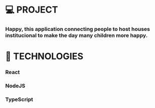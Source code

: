 # 💻 PROJECT
### Happy, this application connecting people to host houses institucional to make the day many children more happy.

# 🚀 TECHNOLOGIES
### React
### NodeJS
### TypeScript
